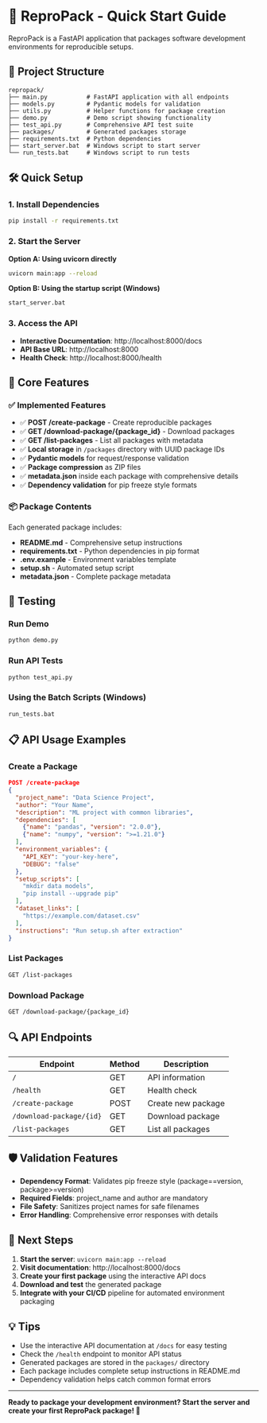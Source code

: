 # 🚀 ReproPack - Quick Start Guide

ReproPack is a FastAPI application that packages software development environments for reproducible setups.

## 📂 Project Structure
```
repropack/
├── main.py           # FastAPI application with all endpoints
├── models.py         # Pydantic models for validation
├── utils.py          # Helper functions for package creation
├── demo.py           # Demo script showing functionality
├── test_api.py       # Comprehensive API test suite
├── packages/         # Generated packages storage
├── requirements.txt  # Python dependencies
├── start_server.bat  # Windows script to start server
└── run_tests.bat     # Windows script to run tests
```

## 🛠️ Quick Setup

### 1. Install Dependencies
```bash
pip install -r requirements.txt
```

### 2. Start the Server
**Option A: Using uvicorn directly**
```bash
uvicorn main:app --reload
```

**Option B: Using the startup script (Windows)**
```bash
start_server.bat
```

### 3. Access the API
- **Interactive Documentation**: http://localhost:8000/docs
- **API Base URL**: http://localhost:8000
- **Health Check**: http://localhost:8000/health

## 🔧 Core Features

### ✅ Implemented Features
- ✅ **POST /create-package** - Create reproducible packages
- ✅ **GET /download-package/{package_id}** - Download packages
- ✅ **GET /list-packages** - List all packages with metadata
- ✅ **Local storage** in `/packages` directory with UUID package IDs
- ✅ **Pydantic models** for request/response validation
- ✅ **Package compression** as ZIP files
- ✅ **metadata.json** inside each package with comprehensive details
- ✅ **Dependency validation** for pip freeze style formats

### 📦 Package Contents
Each generated package includes:
- **README.md** - Comprehensive setup instructions
- **requirements.txt** - Python dependencies in pip format
- **.env.example** - Environment variables template
- **setup.sh** - Automated setup script
- **metadata.json** - Complete package metadata

## 🧪 Testing

### Run Demo
```bash
python demo.py
```

### Run API Tests
```bash
python test_api.py
```

### Using the Batch Scripts (Windows)
```bash
run_tests.bat
```

## 📋 API Usage Examples

### Create a Package
```json
POST /create-package
{
  "project_name": "Data Science Project",
  "author": "Your Name",
  "description": "ML project with common libraries",
  "dependencies": [
    {"name": "pandas", "version": "2.0.0"},
    {"name": "numpy", "version": ">=1.21.0"}
  ],
  "environment_variables": {
    "API_KEY": "your-key-here",
    "DEBUG": "false"
  },
  "setup_scripts": [
    "mkdir data models",
    "pip install --upgrade pip"
  ],
  "dataset_links": [
    "https://example.com/dataset.csv"
  ],
  "instructions": "Run setup.sh after extraction"
}
```

### List Packages
```bash
GET /list-packages
```

### Download Package
```bash
GET /download-package/{package_id}
```

## 🔍 API Endpoints

| Endpoint | Method | Description |
|----------|--------|-------------|
| `/` | GET | API information |
| `/health` | GET | Health check |
| `/create-package` | POST | Create new package |
| `/download-package/{id}` | GET | Download package |
| `/list-packages` | GET | List all packages |

## 🛡️ Validation Features

- **Dependency Format**: Validates pip freeze style (package==version, package>=version)
- **Required Fields**: project_name and author are mandatory
- **File Safety**: Sanitizes project names for safe filenames
- **Error Handling**: Comprehensive error responses with details

## 🎯 Next Steps

1. **Start the server**: `uvicorn main:app --reload`
2. **Visit documentation**: http://localhost:8000/docs
3. **Create your first package** using the interactive API docs
4. **Download and test** the generated package
5. **Integrate with your CI/CD** pipeline for automated environment packaging

## 💡 Tips

- Use the interactive API documentation at `/docs` for easy testing
- Check the `/health` endpoint to monitor API status
- Generated packages are stored in the `packages/` directory
- Each package includes complete setup instructions in README.md
- Dependency validation helps catch common format errors

---

**Ready to package your development environment? Start the server and create your first ReproPack package! 🎉**
